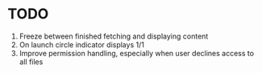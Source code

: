 # TODO
1. Freeze between finished fetching and displaying content
2. On launch circle indicator displays 1/1
3. Improve permission handling, especially when user declines access to all files